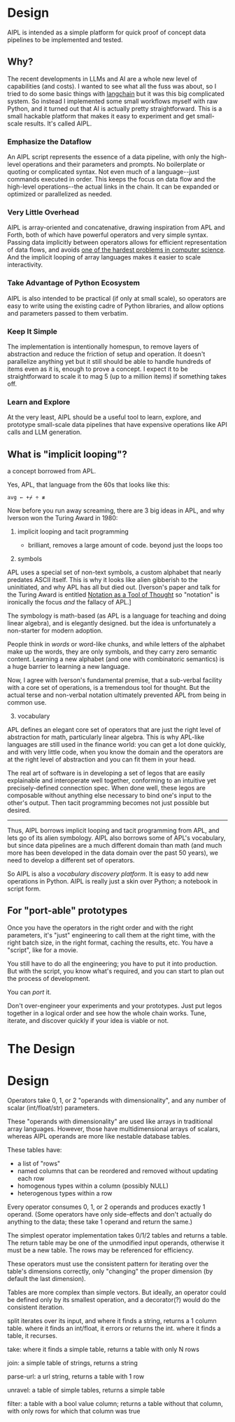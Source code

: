 
# Design

AIPL is intended as a simple platform for quick proof of concept data pipelines to be implemented and tested.

## Why?

The recent developments in LLMs and AI are a whole new level of capabilities (and costs).
I wanted to see what all the fuss was about, so I tried to do some basic things with [langchain](https://github.com/hwchase17/langchain) but it was this big complicated system.
So instead I implemented some small workflows myself with raw Python, and it turned out that AI is actually pretty straightforward.
This is a small hackable platform that makes it easy to experiment and get small-scale results.
It's called AIPL.

### Emphasize the Dataflow

An AIPL script represents the essence of a data pipeline, with only the high-level operations and their parameters and prompts.
No boilerplate or quoting or complicated syntax.
Not even much of a language--just commands executed in order.
This keeps the focus on data flow and the high-level operations--the actual links in the chain.
It can be expanded or optimized or parallelized as needed.

### Very Little Overhead

AIPL is array-oriented and concatenative, drawing inspiration from APL and Forth, both of which have powerful operators and very simple syntax.
Passing data implicitly between operators allows for efficient representation of data flows, and avoids [one of the hardest problems in computer science](https://www.namingthings.co/).
And the implicit looping of array languages makes it easier to scale interactivity.

### Take Advantage of Python Ecosystem

AIPL is also intended to be practical (if only at small scale), so operators are easy to write using the existing cadre of Python libraries, and allow options and parameters passed to them verbatim.

### Keep It Simple

The implementation is intentionally homespun, to remove layers of abstraction and reduce the friction of setup and operation.
It doesn't parallelize anything yet but it still should be able to handle hundreds of items even as it is, enough to prove a concept.
I expect it to be straightforward to scale it to mag 5 (up to a million items) if something takes off.

### Learn and Explore

At the very least, AIPL should be a useful tool to learn, explore, and prototype small-scale data pipelines that have expensive operations like API calls and LLM generation.

## What is "implicit looping"?

a concept borrowed from APL.

Yes, APL, that language from the 60s that looks like this:

```
avg ← +⌿ ÷ ≢
```

Now before you run away screaming, there are 3 big ideas in APL, and why Iverson won the Turing Award in 1980:

1. implicit looping and tacit programming

    - brilliant, removes a large amount of code.  beyond just the loops too

2. symbols

APL uses a special set of non-text symbols, a custom alphabet that nearly predates ASCII itself.
This is why it looks like alien gibberish to the uninitiated, and why APL has all but died out.
[Iverson's paper and talk for the Turing Award is entitled [Notation as a Tool of Thought]()
so "notation" is ironically the focus *and* the fallacy of APL.]

The symbology is math-based (as APL is a language for teaching and doing linear algebra), and is elegantly designed. but the idea is unfortunately a non-starter for modern adoption.

People think in *words* or word-like chunks, and while letters of the alphabet make up the words, they are only symbols, and they carry zero semantic content.
Learning a new alphabet (and one with combinatoric semantics) is a huge barrier to learning a new language.

Now, I agree with Iverson's fundamental premise, that a sub-verbal facility with a core set of operations, is a tremendous tool for thought.
But the actual terse and non-verbal notation ultimately prevented APL from being in common use.

3. vocabulary

APL defines an elegant core set of operators that are just the right level of abstraction for math, particularly linear algebra.
This is why APL-like languages are still used in the finance world: you can get a lot done quickly, and with very little code, when you know the domain and the operators are at the right level of abstraction and you can fit them in your head.

The real art of software is in developing a set of legos that are easily explainable and interoperate well together, conforming to an intuitive yet precisely-defined connection spec.
When done well, these legos are composable without anything else necessary to bind one's input to the other's output.  Then tacit programming becomes not just possible but desired.

---

Thus, AIPL borrows implicit looping and tacit programming from APL, and lets go of its alien symbology.
AIPL also borrows some of APL's vocabulary, but since data pipelines are a much different domain than math (and much more has been developed in the data domain over the past 50 years), we need to develop a different set of operators.

So AIPL is also a *vocabulary discovery platform*.
It is easy to add new operations in Python.
AIPL is really just a skin over Python; a notebook in script form.

## For "port-able" prototypes

Once you have the operators in the right order and with the right parameters, it's "just" engineering to call them at the right time, with the right batch size, in the right format, caching the results, etc.
You have a "script", like for a movie.

You still have to do all the engineering; you have to put it into production.
But with the script, you know what's required, and you can start to plan out the process of development.

You can *port* it.

Don't over-engineer your experiments and your prototypes.
Just put legos together in a logical order and see how the whole chain works.
Tune, iterate, and discover quickly if your idea is viable or not.

# The Design


# Design

Operators take 0, 1, or 2 "operands with dimensionality", and any number of scalar (int/float/str) parameters.

These "operands with dimensionality" are used like arrays in traditional array languages.
However, those have multidimensional arrays of scalars, whereas AIPL operands are more like nestable database tables.

These tables have:

- a list of "rows"
- named columns that can be reordered and removed without updating each row
- homogenous types within a column (possibly NULL)
- heterogenous types within a row

Every operator consumes 0, 1, or 2 operands and produces exactly 1 operand.
(Some operators have only side-effects and don't actually do anything to the data; these take 1 operand and return the same.)

The simplest operator implementation takes 0/1/2 tables and returns a table.
The return table may be one of the unmodified input operands, otherwise it must be a new table.
The rows may be referenced for efficiency.

These operators must use the consistent pattern for iterating over the table's dimensions correctly, only "changing" the proper dimension (by default the last dimension).

Tables are more complex than simple vectors.
But ideally, an operator could be defined only by its smallest operation, and a decorator(?) would do the consistent iteration.

split iterates over its input, and where it finds a string, returns a 1 column table.
where it finds an int/float, it errors or returns the int.
where it finds a table, it recurses.

take:
   where it finds a simple table, returns a table with only N rows

join:
   a simple table of strings, returns a string

parse-url:
   a url string, returns a table with 1 row

unravel:
   a table of simple tables, returns a simple table

filter:
   a table with a bool value column; returns a table without that column, with only rows for which that column was true


